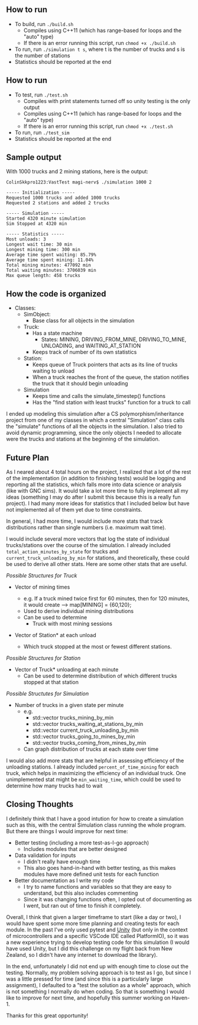 ## How to run
- To build, run `./build.sh`
    - Compiles using C++11 (which has range-based for loops and the "auto" type)
    - If there is an error running this script, run `chmod +x ./build.sh`
- To run, run `./simulation t s`, where t is the number of trucks and s is the number of stations
- Statistics should be reported at the end

## How to run
- To test, run `./test.sh`
    - Compiles with print statements turned off so unity testing is the only output
    - Compiles using C++11 (which has range-based for loops and the "auto" type)
    - If there is an error running this script, run `chmod +x ./test.sh`
- To run, run `./test_sim`
- Statistics should be reported at the end

## Sample output
With 1000 trucks and 2 mining stations, here is the output:
```
ColinSkkpro1223:VastTest magi-nerv$ ./simulation 1000 2

----- Initialization -----
Requested 1000 trucks and added 1000 trucks
Requested 2 stations and added 2 trucks

----- Simulation -----
Started 4320 minute simulation
Sim Stopped at 4320 min

----- Statistics -----
Most unloads: 3
Longest wait time: 30 min
Longest mining time: 300 min
Average time spent waiting: 85.79%
Average time spent mining: 11.04%
Total mining minutes: 477092 min
Total waiting minutes: 3706039 min
Max queue length: 458 trucks
```
## How the code is organized
- Classes:
    - SimObject:
        - Base class for all objects in the simulation
    - Truck: 
        - Has a state machine
            - States: MINING, DRIVING_FROM_MINE, DRIVING_TO_MINE, UNLOADING, and WAITING_AT_STATION
        - Keeps track of number of its own statistics
    - Station:
        - Keeps queue of Truck pointers that acts as its line of trucks waiting to unload
        - When a truck reaches the front of the queue, the station notifies the truck that it should begin unloading
    - Simulation
        - Keeps time and calls the simulate_timestep() functions 
        - Has the "find station with least trucks" function for a truck to call



I ended up modeling this simulation after a CS polymorphism/inheritance project from one of my classes in which a central "Simulation" class calls the "simulate" functions of all the objects in the simulation. I also tried to avoid dynamic programming, since the only objects I needed to allocate were the trucks and stations at the beginning of the simulation.  


## Future Plan
As I neared about 4 total hours on the project, I realized that a lot of the rest of the implementation (in addition to finishing tests) would be logging and reporting all the statistics, which falls more into data science or analysis (like with GNC sims). It would take a lot more time to fully implement all my ideas (something I may do after I submit this because this is a really fun project). I had many more ideas for statistics that I included below but have not implemented all of them yet due to time constraints.

In general, I had more time, I would include more stats that track distributions rather than single numbers (i.e. maximum wait time).

I would include several more vectors that log the state of individual trucks/stations over the course of the simulation. I already included `total_action_minutes_by_state` for trucks and `current_truck_unloading_by_min` for stations, and theoretically, these could be used to derive all other stats. Here are some other stats that are useful.

_Possible Structures for Truck_
- Vector of mining times
    - e.g. If a truck mined twice first for 60 minutes, then for 120 minutes, it would create --> map[MINING] = {60,120};
    - Used to derive individual mining distributions
    - Can be used to determine
        - Truck with most mining sessions


- Vector of Station* at each unload
    - Which truck stopped at the most or fewest different stations.

_Possible Structures for Station_
- Vector of Truck* unloading at each minute
    - Can be used to determine distribution of which different trucks stopped at that station

_Possible Structutes for Simulation_
- Number of trucks in a given state per minute
    - e.g.
        - std::vector<int> trucks_mining_by_min
        - std::vector<int> trucks_waiting_at_stations_by_min
        - std::vector<int> current_truck_unloading_by_min
        - std::vector<int> trucks_going_to_mines_by_min
        - std::vector<int> trucks_coming_from_mines_by_min
    - Can graph distribution of trucks at each state over time



I would also add more stats that are helpful in assessing efficiency of the unloading stations. I already included `percent_of_time_mining` for each truck, which helps in maximizing the efficiency of an individual truck. One unimplemented stat might be `min_waiting_time`, which could be used to determine how many trucks had to wait 


## Closing Thoughts
I definitely think that I have a good intution for how to create a simulation such as this, with the central Simulation class running the whole program. But there are things I would improve for next time:

- Better testing (including a more test-as-I-go approach)
    - Includes modules that are better designed 
- Data validation for inputs
    - I didn't really have enough time
    - This also goes hand-in-hand with better testing, as this makes modules have more defined unit tests for each function
- Better documentation as I write my code
    - I try to name functions and variables so that they are easy to understand, but this also includes commenting
    - Since it was changing functions often, I opted out of documenting as I went, but ran out of time to finish it completely.

Overall, I think that given a larger timeframe to start (like a day or two), I would have spent some more time planning and creating tests for each module. In the past I've only used pytest and [Unity](https://www.throwtheswitch.org/unity) (but only in the context of microcontrollers and a specific VSCode IDE called PlatformIO), so it was a new experience trying to develop testing code for this simulation (I would have used Unity, but I did this challenge on my flight back from New Zealand, so I didn't have any internet to download the library). 

In the end, unfortunately I did not end up with enough time to close out the testing. Normally, my problem solving approach is to test as I go, but since I was a little pressed for time (and since this is a particularly large assignment), I defaulted to a "test the solution as a whole" approach, which is not something I normally do when coding. So that is something I would like to improve for next time, and hopefully this summer working on Haven-1.

Thanks for this great opportunity!




